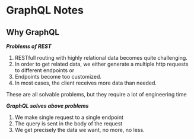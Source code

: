 # GraphQL Notes

## Why GraphQL

***Problems of REST***

1. RESTfull routing with highly relational data becomes quite challenging.
2. In order to get related data, we either generate a multiple http requests to different endpoints or
3. Endpoints become too customized.
4. In most cases, the client receives more data than needed.

These are all solvable problems, but they require a lot of engineering time

***GraphQL solves above problems***

1. We make single request to a single endpoint
2. The query is sent in the body of the request
3. We get precisely the data we want, no more, no less.
